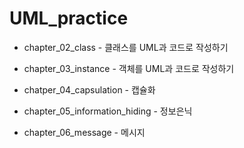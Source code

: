 # UML_practice

* chapter_02_class - 클래스를 UML과 코드로 작성하기

* chapter_03_instance - 객체를 UML과 코드로 작성하기

* chatper_04_capsulation - 캡슐화

* chapter_05_information_hiding - 정보은닉

* chapter_06_message - 메시지